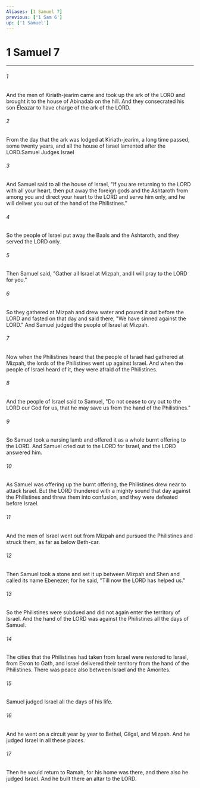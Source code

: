 ```yaml
---
Aliases: [1 Samuel 7]
previous: ['1 Sam 6']
up: ['1 Samuel']
---
```

# 1 Samuel 7

***

 

###### 1 
And the men of Kiriath-jearim came and took up the ark of the LORD and brought it to the house of Abinadab on the hill. And they consecrated his son Eleazar to have charge of the ark of the LORD. 
 

###### 2 
From the day that the ark was lodged at Kiriath-jearim, a long time passed, some twenty years, and all the house of Israel lamented after the LORD.Samuel Judges Israel
 
 

###### 3 
And Samuel said to all the house of Israel, "If you are returning to the LORD with all your heart, then put away the foreign gods and the Ashtaroth from among you and direct your heart to the LORD and serve him only, and he will deliver you out of the hand of the Philistines." 
 

###### 4 
So the people of Israel put away the Baals and the Ashtaroth, and they served the LORD only.
 
 

###### 5 
Then Samuel said, "Gather all Israel at Mizpah, and I will pray to the LORD for you." 
 

###### 6 
So they gathered at Mizpah and drew water and poured it out before the LORD and fasted on that day and said there, "We have sinned against the LORD." And Samuel judged the people of Israel at Mizpah. 
 

###### 7 
Now when the Philistines heard that the people of Israel had gathered at Mizpah, the lords of the Philistines went up against Israel. And when the people of Israel heard of it, they were afraid of the Philistines. 
 

###### 8 
And the people of Israel said to Samuel, "Do not cease to cry out to the LORD our God for us, that he may save us from the hand of the Philistines." 
 

###### 9 
So Samuel took a nursing lamb and offered it as a whole burnt offering to the LORD. And Samuel cried out to the LORD for Israel, and the LORD answered him. 
 

###### 10 
As Samuel was offering up the burnt offering, the Philistines drew near to attack Israel. But the LORD thundered with a mighty sound that day against the Philistines and threw them into confusion, and they were defeated before Israel. 
 

###### 11 
And the men of Israel went out from Mizpah and pursued the Philistines and struck them, as far as below Beth-car.
 
 

###### 12 
Then Samuel took a stone and set it up between Mizpah and Shen and called its name Ebenezer; for he said, "Till now the LORD has helped us." 
 

###### 13 
So the Philistines were subdued and did not again enter the territory of Israel. And the hand of the LORD was against the Philistines all the days of Samuel. 
 

###### 14 
The cities that the Philistines had taken from Israel were restored to Israel, from Ekron to Gath, and Israel delivered their territory from the hand of the Philistines. There was peace also between Israel and the Amorites.
 
 

###### 15 
Samuel judged Israel all the days of his life. 
 

###### 16 
And he went on a circuit year by year to Bethel, Gilgal, and Mizpah. And he judged Israel in all these places. 
 

###### 17 
Then he would return to Ramah, for his home was there, and there also he judged Israel. And he built there an altar to the LORD.
 
